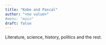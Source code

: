 ```yaml
---
title: "Kobe and Pascal"
author: "<no value>"
#menu: "main"
draft: false
---
```


Literature, science, history, politics and the rest.
